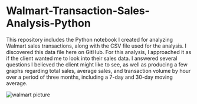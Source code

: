 # Walmart-Transaction-Sales-Analysis-Python

This repository includes the Python notebook I created for analyzing Walmart sales transactions, along with the CSV file used for the analysis. I discovered this data file here on GitHub. For this analysis, I approached it as if the client wanted me to look into their sales data. I answered several questions I believed the client might like to see, as well as producing a few graphs regarding total sales, average sales, and transaction volume by hour over a period of three months, including a 7-day and 30-day moving average.





![walmart picture](https://github.com/user-attachments/assets/22e81e85-be5a-4b5f-bf9f-724dc9768b07)
